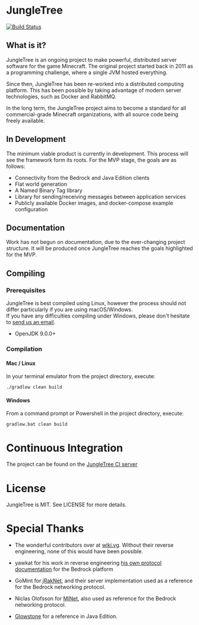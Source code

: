 # JungleTree
[![Build Status](https://ci.jungletree.org/job/JungleTree/job/JungleTree/job/master/badge/icon)](https://ci.jungletree.org/blue/organizations/jenkins/JungleTree%2FJungleTree/activity)

## What is it?

JungleTree is an ongoing project to make powerful, distributed server software for the game Minecraft.
The original project started back in 2011 as a programming challenge, where a single JVM hosted everything.

Since then, JungleTree has been re-worked into a distributed computing platform. This has been possible by taking
advantage of modern server technologies, such as Docker and RabbitMQ.

In the long term, the JungleTree project aims to become a standard for all commercial-grade Minecraft organizations, 
with all source code being freely available.

## In Development

The minimum viable product is currently in development. This process will see the framework form its roots. For the
MVP stage, the goals are as follows:

* Connectivity from the Bedrock and Java Edition clients
* Flat world generation
* A Named Binary Tag library
* Library for sending/receiving messages between application services
* Publicly available Docker images, and docker-compose example configuration

## Documentation

Work has not begun on documentation, due to the ever-changing project structure. It will be produced once JungleTree
reaches the goals highlighted for the MVP.

## Compiling

### Prerequisites

JungleTree is best compiled using Linux, however the process should not differ particularly if you are using macOS/Windows.  
If you have any difficulties compiling under Windows, please don't hesitate to [send us an email](mailto:spam@jungletree.org).

* OpenJDK 9.0.0+

### Compilation

#### Mac / Linux

In your terminal emulator from the project directory, execute:

```
./gradlew clean build
```

#### Windows

From a command prompt or Powershell in the project directory, execute:

```
gradlew.bat clean build
```

# Continuous Integration

The project can be found on the [JungleTree CI server](https://ci.jungletree.org/blue/organizations/jenkins/JungleTree%2FJungleTree/activity)

# License

JungleTree is MIT. See LICENSE for more details.

# Special Thanks

* The wonderful contributors over at [wiki.vg](http://wiki.vg/Main_Page). Without their reverse engineering, none of this
would have been possible.

* yawkat for his work in reverse engineering [his own protocol documentation](https://confluence.yawk.at/display/PEPROTOCOL/) for the Bedrock platform

* GoMint for [jRakNet](https://github.com/JungleTree/jRakNet/blob/master/LICENSE.txt), and their server implementation
used as a reference for the Bedrock networking protocol.

* Niclas Olofsson for [MiNet](https://github.com/NiclasOlofsson/MiNET), also used as reference for the Bedrock
networking protocol.

* [Glowstone](https://github.com/GlowstoneMC/Glowstone) for a reference in Java Edition.
